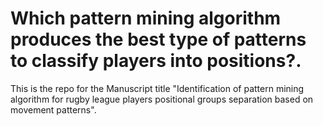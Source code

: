 # Which pattern mining algorithm produces the best type of patterns to classify players into positions?.
This is the repo for the Manuscript title "Identification of pattern mining algorithm for rugby league players positional groups separation based on movement patterns".
